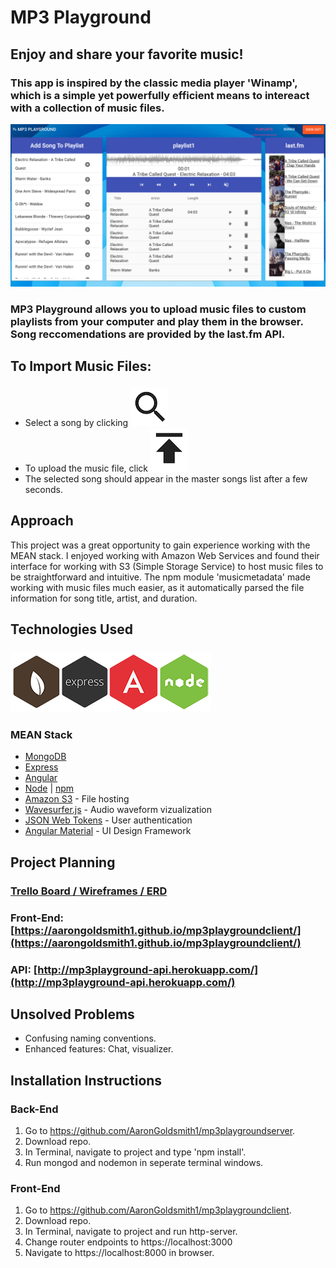 # MP3 Playground
## Enjoy and share your favorite music!


### This app is inspired by the classic media player 'Winamp', which is a simple yet powerfully efficient means to intereact with a collection of music files.  

![Winamp](images/screen.jpg)


### MP3 Playground allows you to upload music files to custom playlists from your computer and play them in the browser.  Song reccomendations are provided by the last.fm API. 

## To Import Music Files: 
###
* Select a song by clicking ![search](images/search.png)
* To upload the music file, click ![upload](images/upload.png)
*  The selected song should appear in the master songs list after a few seconds.


## Approach
This project was a great opportunity to gain experience working with the MEAN stack.  I enjoyed working with Amazon Web Services and found their interface for working with S3 (Simple Storage Service) to host music files to be straightforward and intuitive.  The npm module 'musicmetadata' made working with music files much easier, as it automatically parsed the file information for song title, artist, and duration.  

## Technologies Used

### ![MEAN STACK](images/mean.png)
### MEAN Stack
* <a href="http://docs.mongodb.org/manual/">MongoDB</a>
* <a href="http://expressjs.com/">Express</a>
* <a href="https://docs.angularjs.org/guide">Angular</a>
* <a href="http://nodejs.org/api/">Node</a> | <a href="https://www.npmjs.com/">npm</a>
* <a href="https://aws.amazon.com/s3">Amazon S3</a> - File hosting
* <a href="http://wavesurfer-js.org">Wavesurfer.js</a> - Audio waveform vizualization
* <a href="https://jwt.io/">JSON Web Tokens</a> - User authentication
* <a href="https://material.angularjs.org/latest/">Angular Material</a> - UI Design Framework


## Project Planning
### [Trello Board / Wireframes / ERD](https://trello.com/b/qyHHHWQn/mp3-playground)

### Front-End: [https://aarongoldsmith1.github.io/mp3playgroundclient/](https://aarongoldsmith1.github.io/mp3playgroundclient/)
### API: [http://mp3playground-api.herokuapp.com/](http://mp3playground-api.herokuapp.com/)


## Unsolved Problems
* Confusing naming conventions.
* Enhanced features: Chat, visualizer.

## Installation Instructions
### Back-End

1. Go to https://github.com/AaronGoldsmith1/mp3playgroundserver.
2. Download repo.
3. In Terminal, navigate to project and type 'npm install'.
4. Run mongod and nodemon in seperate terminal windows.

### Front-End

1.  Go to https://github.com/AaronGoldsmith1/mp3playgroundclient.
2.	Download repo.
3. In Terminal, navigate to project and run http-server.
4. Change router endpoints to https://localhost:3000
5. Navigate to https://localhost:8000 in browser.
